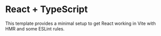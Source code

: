 # React + TypeScript
This template provides a minimal setup to get React working in Vite with HMR and some ESLint rules.
